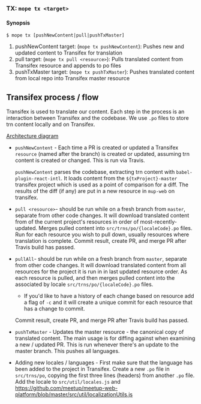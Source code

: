 ### TX: `mope tx <target>`

#### Synopsis

```
$ mope tx [pushNewContent|pull|pushTxMaster]
```

1. pushNewContent target: (`mope tx pushNewContent`): 
   Pushes new and updated content to Transifex for translation
2. pull target: (`mope tx pull <resource>`):
   Pulls translated content from Transifex resource and appends to po files
3. pushTxMaster target: (`mope tx pushTxMaster`):
   Pushes translated content from local repo into Transifex master resource

## Transifex process / flow

Transifex is used to translate our content. Each step in the process is an
interaction between Transifex and the codebase. We use `.po` files to store trn
content locally and on Transifex.

[Architecture diagram](https://docs.google.com/presentation/d/1Q_kxUANKaE0fkPZtP5LoneUsTtbJzsM7HBfwXCKM2zU/edit#slide=id.p)

- `pushNewContent` - Each time a PR is created or updated a Transifex `resource`
  (named after the branch) is created or updated, assuming trn content is
  created or changed. This is run via Travis.

  `pushNewContent` parses the codebase, extracting trn content with
  `babel-plugin-react-intl`. It loads content from the `${txProject}-master`
  transifex project which is used as a point of comparison for a diff. The
  results of the diff (if any) are put in a new resource in `mup-web` on transifex.

- `pull <resource>`- should be run while on a fresh branch from `master`, separate from other
  code changes. It will download translated content from of the current project's resources
  in order of most-recently-updated. Merges pulled content into `src/trns/po/{localeCode}.po` files.
  Run for each resource you wish to pull down, usually resources where translation is complete.
  Commit result, create PR, and merge PR after Travis build has passed.

- `pullAll`- should be run while on a fresh branch from `master`, separate from other
  code changes. It will download translated content from all resources for the project it
  is run in in last updated resource order. As each resource is pulled, and then merges
  pulled content into the associated by locale `src/trns/po/{localeCode}.po` files.
    * If you'd like to have a history of each change based on resource add a flag of `-c`
    and it will create a unique commit for each resource that has a change to commit.

  Commit result, create PR, and merge PR after Travis build has passed.

- `pushTxMaster` - Updates the master resource - the canonical copy of translated 
  content. The main usage is for diffing against when examining a new / updated PR.
  This is run whenever there's an update to the master branch. This pushes all
  languages.

- Adding new locales / languages - First make sure that the language has been added to
  the project in Transifex. Create a new `.po` file in `src/trns/po`, copying
  the first three lines (headers) from another `.po` file. Add the locale to
  `src/util/locales.js` and https://github.com/meetup/meetup-web-platform/blob/master/src/util/localizationUtils.js
